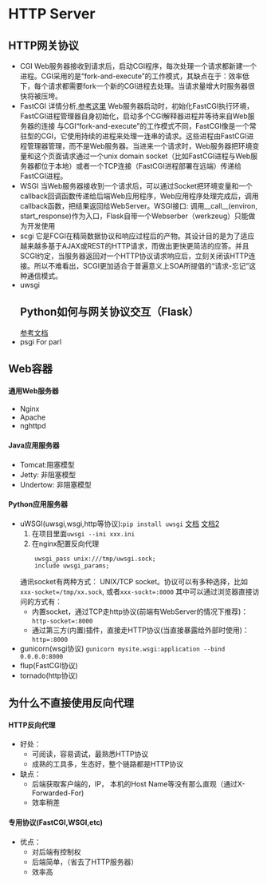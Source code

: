 # HTTP Server
## HTTP网关协议
- CGI
    Web服务器接收到请求后，启动CGI程序，每次处理一个请求都新建一个进程。CGI采用的是“fork-and-execute”的工作模式，其缺点在于：效率低下，每个请求都需要fork一个新的CGI进程去处理。当请求量增大时服务器很快将被压垮。
- FastCGI
    详情分析,[参考这里](https://blog.csdn.net/hepangda/article/details/81560515)
    Web服务器启动时，初始化FastCGI执行环境，FastCGI进程管理器自身初始化，启动多个CGI解释器进程并等待来自Web服务器的连接
    与CGI“fork-and-execute”的工作模式不同，FastCGI像是一个常驻型的CGI，它使用持续的进程来处理一连串的请求。这些进程由FastCGI进程管理器管理，而不是Web服务器。当进来一个请求时，Web服务器把环境变量和这个页面请求通过一个unix domain socket（比如FastCGI进程与Web服务器都位于本地）或者一个TCP连接（FastCGI进程部署在远端）传递给FastCGI进程。
- WSGI
    当Web服务器接收到一个请求后，可以通过Socket把环境变量和一个callback回调函数传递给后端Web应用程序，Web应用程序处理完成后，调用callback函数，把结果返回给WebServer。WSGI接口: 调用__call__(environ, start_response)作为入口，Flask自带一个Webserber（werkzeug）只能做为开发使用
- scgi
    它是FCGI在精简数据协议和响应过程后的产物。其设计目的是为了适应越来越多基于AJAX或REST的HTTP请求，而做出更快更简洁的应答。并且SCGI约定，当服务器返回对一个HTTP协议请求响应后，立刻关闭该HTTP连接。所以不难看出，SCGI更加适合于普遍意义上SOA所提倡的“请求-忘记”这种通信模式。
- uwsgi
    ## Python如何与网关协议交互（Flask）
    [参考文档](http://uwsgi-docs.readthedocs.io/en/latest/index.html)
- psgi
    For parl
## Web容器
#### 通用Web服务器
- Nginx
- Apache
- nghttpd
#### Java应用服务器
- Tomcat:阻塞模型
- Jetty: 非阻塞模型
- Undertow: 非阻塞模型
#### Python应用服务器
- uWSGI(uwsgi,wsgi,http等协议):`pip install uwsgi`
    [文档](https://uwsgi-docs.readthedocs.io/en/latest/Nginx.html)
    [文档2](https://uwsgi-docs.readthedocs.io/en/latest/ThingsToKnow.html)
    1. 在项目里面`uwsgi --ini xxx.ini`
    2. 在nginx配置反向代理
    ```
        uwsgi_pass unix:///tmp/uwsgi.sock;
        include uwsgi_params;
    ```
    通讯socket有两种方式： UNIX/TCP socket。协议可以有多种选择，比如 `xxx-socket=/tmp/xx.sock`, 或者`xxx-sockt=:8000`
    其中可以通过浏览器直接访问的方式有：
    - 内置socket，通过TCP走http协议(前端有WebServer的情况下推荐)：`http-socket=:8000`
    - 通过第三方(内置)插件，直接走HTTP协议(当直接暴露给外部时使用)：`http=:8000`
- gunicorn(wsgi协议)
    `gunicorn mysite.wsgi:application --bind 0.0.0.0:8000`
- flup(FastCGI协议)
- tornado(http协议)
## 为什么不直接使用反向代理
#### HTTP反向代理
- 好处：
    - 可阅读，容易调试，最熟悉HTTP协议
    - 成熟的工具多，生态好，整个链路都是HTTP协议
- 缺点：
    - 后端获取客户端的，IP， 本机的Host Name等没有那么直观（通过X-Forwarded-For)
    - 效率稍差
#### 专用协议(FastCGI,WSGI,etc)
- 优点：
    - 对后端有控制权
    - 后端简单，（省去了HTTP服务器）
    - 效率高